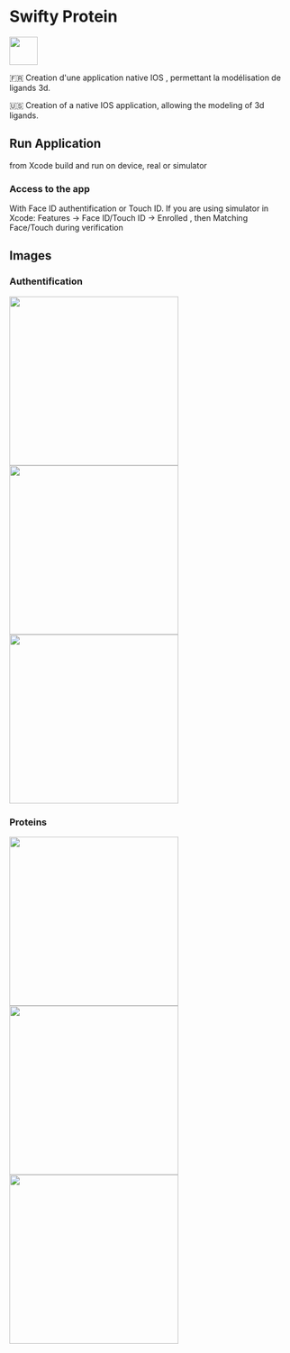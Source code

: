 # Swifty Protein 
<img src="https://github.com/coschmit/swifty-protein/blob/main/README_img/logo-mollecule.png" alt="" width="50"/>

🇫🇷
Creation d'une application native IOS , permettant la modélisation de ligands 3d. 

🇺🇸
Creation of a native IOS application, allowing the modeling of 3d ligands.


## Run Application
from Xcode build and run on device, real or simulator

### Access to the app
With Face ID authentification or Touch ID.
If you are using simulator in Xcode: Features -> Face ID/Touch ID -> Enrolled , then Matching Face/Touch during verification

## Images

### Authentification
<p float="left">
<img src="https://github.com/coschmit/swifty-protein/blob/main/README_img/face_id_unlock.png" alt="" width="300"/>
<img src="https://github.com/coschmit/swifty-protein/blob/main/README_img/fingerprint_unlock.png" alt="" width="300"/>
<img src="https://github.com/coschmit/swifty-protein/blob/main/README_img/fingerprint_verification.png" alt="" width="300"/>
</p>

### Proteins
<p float="left">
<img src="https://github.com/coschmit/swifty-protein/blob/main/README_img/proteins_list.png" alt="" width="300"/>
<img src="https://github.com/coschmit/swifty-protein/blob/main/README_img/protein_view.png" alt="" width="300"/>
<img src="https://github.com/coschmit/swifty-protein/blob/main/README_img/protein_view_detail.png" alt="" width="300"/>
</p>

